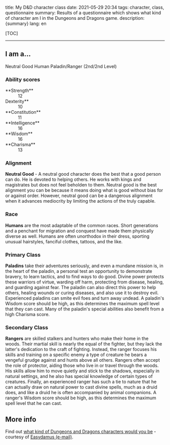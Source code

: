 title: My D&D character class 
date: 2021-05-29 20:34
tags: character, class, questionnaire
summary: Results of a questionnaire which shows what kind of character am I in the Dungeons and Dragons game.
description: {summary}
lang: en


[TOC]

-----


## I am a... 

Neutral Good Human Paladin/Ranger (2nd/2nd Level) 

### Ability scores 

<dl>
<dt>**Strength**</dt>
<dd>12</dd>
<dt>Dexterity**</dt>
<dd>10</dt>
<dt>**Constitution**</dt>
<dd>11</dd>
<dt>**Intelligence**</dt>
<dd>16</dd>
<dt>**Wisdom**</dt>
<dd>16</dd>
<dt>**Charisma**</dt>
<dd>13</dd>
</dl>

### Alignment 

**Neutral Good** - A neutral good character does the best that a good person can do. He is devoted to helping others. He works with kings and magistrates but does not feel beholden to them. Neutral good is the best alignment you can be because it means doing what is good without bias for or against order. However, neutral good can be a dangerous alignment when it advances mediocrity by limiting the actions of the truly capable. 

### Race 

**Humans** are the most adaptable of the common races. Short generations and a penchant for migration and conquest have made them physically diverse as well. Humans are often unorthodox in their dress, sporting unusual hairstyles, fanciful clothes, tattoos, and the like. 

### Primary Class 

**Paladins** take their adventures seriously, and even a mundane mission is, in the heart of the paladin, a personal test an opportunity to demonstrate bravery, to learn tactics, and to find ways to do good. Divine power protects these warriors of virtue, warding off harm, protecting from disease, healing, and guarding against fear. The paladin can also direct this power to help others, healing wounds or curing diseases, and also use it to destroy evil. Experienced paladins can smite evil foes and turn away undead. A paladin's Wisdom score should be high, as this determines the maximum spell level that they can cast. Many of the paladin's special abilities also benefit from a high Charisma score. 

### Secondary Class 

**Rangers** are skilled stalkers and hunters who make their home in the woods. Their martial skill is nearly the equal of the fighter, but they lack the latter's dedication to the craft of fighting. Instead, the ranger focuses his skills and training on a specific enemy a type of creature he bears a vengeful grudge against and hunts above all others. Rangers often accept the role of protector, aiding those who live in or travel through the woods. His skills allow him to move quietly and stick to the shadows, especially in natural settings, and he also has special knowledge of certain types of creatures. Finally, an experienced ranger has such a tie to nature that he can actually draw on natural power to cast divine spells, much as a druid does, and like a druid he is often accompanied by animal companions. A ranger's Wisdom score should be high, as this determines the maximum spell level that he can cast. 

## More info 

Find out [what kind of Dungeons and Dragons characters would you be](http://www.easydamus.com/character.html) - courtesy of [Easydamus (e-mail)](mailto:zybstrski@excite.com). 
